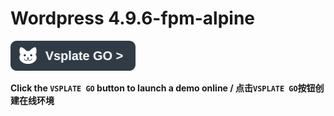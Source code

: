 # Wordpress 4.9.6-fpm-alpine

<a href="https://www.vsplate.com/?docker-compose=https://github.com/vsplate/dcenvs/wordpress/4.9.6-fpm-alpine"><img alt="VSPLATE GO" src="https://raw.githubusercontent.com/vsplate/images/master/vsgo_btn.png" width="200px"></a>

**Click the `VSPLATE GO` button to launch a demo online / 点击`VSPLATE GO`按钮创建在线环境**